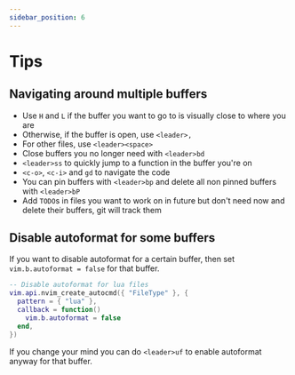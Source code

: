 ```yaml
---
sidebar_position: 6
---
```


# Tips

## Navigating around multiple buffers

- Use `H` and `L` if the buffer you want to go to is visually close to where you are
- Otherwise, if the buffer is open, use `<leader>,`
- For other files, use `<leader><space>`
- Close buffers you no longer need with `<leader>bd`
- `<leader>ss` to quickly jump to a function in the buffer you're on
- `<c-o>`, `<c-i>` and `gd` to navigate the code
- You can pin buffers with `<leader>bp` and delete all non pinned buffers with `<leader>bP`
- Add `TODO`s in files you want to work on in future but don't need now and delete their buffers, git will track them

## Disable autoformat for some buffers

If you want to disable autoformat for a certain buffer, then
set `vim.b.autoformat = false` for that buffer.

```lua title=lua/config/autocmds.lua
-- Disable autoformat for lua files
vim.api.nvim_create_autocmd({ "FileType" }, {
  pattern = { "lua" },
  callback = function()
    vim.b.autoformat = false
  end,
})
```

If you change your mind you can do `<leader>uf` to enable autoformat
anyway for that buffer.
